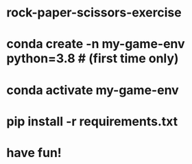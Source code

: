 # rock-paper-scissors-exercise
# conda create -n my-game-env python=3.8 # (first time only)
# conda activate my-game-env
# pip install -r requirements.txt
# have fun!